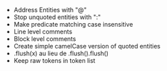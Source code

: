 

- Address Entities with "@"
- Stop unquoted entities with ":"
- Make predicate matching case insensitive
- Line level comments
- Block level comments
- Create simple camelCase version of quoted entities
- .flush(x) au lieu de .flush().flush()
- Keep raw tokens in token list